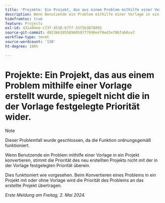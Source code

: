 ```yaml
---
title: 'Projekte: Ein Projekt, das aus einem Problem mithilfe einer Vorlage erstellt wurde, spiegelt nicht die in der Vorlage festgelegte Priorität wider.'
description: Wenn Benutzende ein Problem mithilfe einer Vorlage in ein Projekt konvertieren, stimmt die Priorität des neu erstellten Projekts nicht mit der in der Vorlage festgelegten Priorität überein.
hidefromtoc: true
feature: Projects
exl-id: 431a94ee-c73f-4536-b7ff-33f5b3870892
source-git-commit: d023663855896059777698e470ed3e786fab0ce7
workflow-type: tm+mt
source-wordcount: '130'
ht-degree: 100%

---
```


# Projekte: Ein Projekt, das aus einem Problem mithilfe einer Vorlage erstellt wurde, spiegelt nicht die in der Vorlage festgelegte Priorität wider.

>[!NOTE]
>
>Dieser Problemfall wurde geschlossen, da die Funktion ordnungsgemäß funktioniert.

Wenn Benutzende ein Problem mithilfe einer Vorlage in ein Projekt konvertieren, stimmt die Priorität des neu erstellten Projekts nicht mit der in der Vorlage festgelegten Priorität überein.

Dies funktioniert wie vorgesehen. Beim Konvertieren eines Problems in ein Projekt mit oder ohne Vorlage wird die Priorität des Problems an das erstellte Projekt übertragen.

_Erste Meldung am Freitag, 2. Mai 2024._
